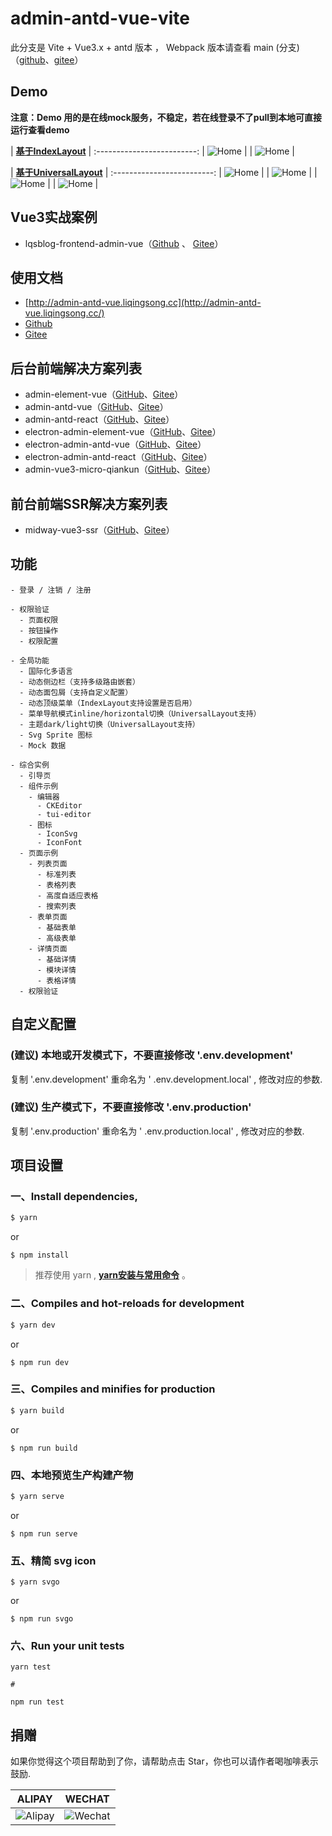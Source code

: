 # admin-antd-vue-vite

此分支是 Vite + Vue3.x + antd 版本 ， Webpack 版本请查看 main (分支)（[github](https://github.com/lqsong/admin-antd-vue/tree/main)、[gitee](https://gitee.com/lqsong/admin-antd-vue/tree/main)）

## Demo

**注意：Demo 用的是在线mock服务，不稳定，若在线登录不了pull到本地可直接运行查看demo**

| **[基于IndexLayout](http://vite-demo.admin-antd-vue.liqingsong.cc/)**             |
:-------------------------:
| ![Home](http://admin-antd-vue.liqingsong.cc/webpackts/images/indexlayout/home1.png)  |
| ![Home](http://admin-antd-vue.liqingsong.cc/webpackts/images/indexlayout/home2.png)  |


| **[基于UniversalLayout](http://vite-demo-universal.admin-antd-vue.liqingsong.cc/)**  |
:-------------------------:
| ![Home](http://admin-antd-vue.liqingsong.cc/webpackts/images/universallayout/home1.png)  |
| ![Home](http://admin-antd-vue.liqingsong.cc/webpackts/images/universallayout/home2.png)  |
| ![Home](http://admin-antd-vue.liqingsong.cc/webpackts/images/universallayout/home3.png)  |
| ![Home](http://admin-antd-vue.liqingsong.cc/webpackts/images/universallayout/home4.png)  |



## Vue3实战案例

- lqsblog-frontend-admin-vue（[Github](https://github.com/lqsong/lqsblog-frontend-admin-vue) 、 [Gitee](https://gitee.com/lqsong/lqsblog-frontend-admin-vue)）



## 使用文档

 - [http://admin-antd-vue.liqingsong.cc](http://admin-antd-vue.liqingsong.cc/)
 - [Github](https://github.com/lqsong/admin-antd-vue/tree/vite) 
 - [Gitee](https://gitee.com/lqsong/admin-antd-vue/tree/vite)


## 后台前端解决方案列表

 - admin-element-vue（[GitHub](https://github.com/lqsong/admin-element-vue)、[Gitee](https://gitee.com/lqsong/admin-element-vue)）
 - admin-antd-vue（[GitHub](https://github.com/lqsong/admin-antd-vue)、[Gitee](https://gitee.com/lqsong/admin-antd-vue)）
 - admin-antd-react（[GitHub](https://github.com/lqsong/admin-antd-react)、[Gitee](https://gitee.com/lqsong/admin-antd-react)）
 - electron-admin-element-vue（[GitHub](https://github.com/lqsong/electron-admin-element-vue)、[Gitee](https://gitee.com/lqsong/electron-admin-element-vue)）
 - electron-admin-antd-vue（[GitHub](https://github.com/lqsong/electron-admin-antd-vue)、[Gitee](https://gitee.com/lqsong/electron-admin-antd-vue)）
 - electron-admin-antd-react（[GitHub](https://github.com/lqsong/electron-admin-antd-react)、[Gitee](https://gitee.com/lqsong/electron-admin-antd-react)）
 - admin-vue3-micro-qiankun（[GitHub](https://github.com/lqsong/admin-vue3-micro-qiankun)、[Gitee](https://gitee.com/lqsong/admin-vue3-micro-qiankun)）
 
## 前台前端SSR解决方案列表

 - midway-vue3-ssr（[GitHub](https://github.com/lqsong/midway-vue3-ssr)、[Gitee](https://gitee.com/lqsong/midway-vue3-ssr)）

## 功能

```
- 登录 / 注销 / 注册

- 权限验证
  - 页面权限
  - 按钮操作
  - 权限配置

- 全局功能
  - 国际化多语言
  - 动态侧边栏（支持多级路由嵌套）
  - 动态面包屑（支持自定义配置）
  - 动态顶级菜单（IndexLayout支持设置是否启用）
  - 菜单导航模式inline/horizontal切换（UniversalLayout支持）
  - 主题dark/light切换（UniversalLayout支持）
  - Svg Sprite 图标
  - Mock 数据

- 综合实例
  - 引导页
  - 组件示例
    - 编辑器
      - CKEditor
      - tui-editor
    - 图标
      - IconSvg
      - IconFont
  - 页面示例
    - 列表页面
      - 标准列表
      - 表格列表
      - 高度自适应表格
      - 搜索列表
    - 表单页面
      - 基础表单
      - 高级表单      
    - 详情页面
      - 基础详情
      - 模块详情
      - 表格详情
  - 权限验证
```


## 自定义配置

### **(建议)** 本地或开发模式下，不要直接修改 '.env.development'
复制 '.env.development' 重命名为 ' .env.development.local' , 修改对应的参数.

### **(建议)** 生产模式下，不要直接修改 '.env.production'
复制 '.env.production' 重命名为 ' .env.production.local' , 修改对应的参数.


## 项目设置

### 一、Install dependencies,

```bash
$ yarn
```

or

```
$ npm install
```

> 推荐使用 yarn , **[yarn安装与常用命令](http://liqingsong.cc/article/detail/9)** 。

### 二、Compiles and hot-reloads for development

```bash
$ yarn dev
```

or

```
$ npm run dev
```


### 三、Compiles and minifies for production

```bash
$ yarn build
```
or

```
$ npm run build
```

### 四、本地预览生产构建产物

```bash
$ yarn serve
```
or

```
$ npm run serve
```

### 五、精简 svg icon

```
$ yarn svgo
```

or

```
$ npm run svgo
```

### 六、Run your unit tests
```
yarn test

#

npm run test
```


## 捐赠

如果你觉得这个项目帮助到了你，请帮助点击 Star，你也可以请作者喝咖啡表示鼓励.

**ALIPAY**             |  **WECHAT**
:-------------------------:|:-------------------------:
![Alipay](http://uploads.liqingsong.cc/20210430/f62d2436-8d92-407d-977f-35f1e4b891fc.png)  |  ![Wechat](http://uploads.liqingsong.cc/20210430/3e24efa9-8e79-4606-9bd9-8215ce1235ac.png)

